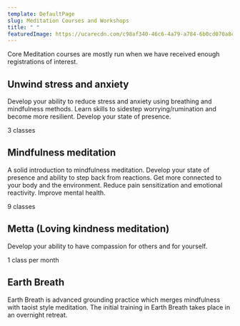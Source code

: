 ```yaml
---
template: DefaultPage
slug: Meditation Courses and Workshops
title: " "
featuredImage: https://ucarecdn.com/c98af340-46c6-4a79-a784-6b0cd070a8cd/
---
```

Core Meditation courses are mostly run when we have received enough registrations of interest.



## Unwind stress and anxiety

Develop your ability to reduce stress and anxiety using breathing and mindfulness methods.  Learn skills to sidestep worrying/rumination and become more resilient.  Develop your state of presence.  

3 classes



## Mindfulness meditation

A solid introduction to mindfulness meditation.  Develop your state of presence and ability to step back from reactions.  Get more connected to your body and the environment.  Reduce pain sensitization and emotional reactivity.  Improve mental health.

9 classes



## Metta (Loving kindness meditation)

Develop your ability to have compassion for others and for yourself.

1 class per month



## Earth Breath

Earth Breath is advanced grounding practice which merges mindfulness with taoist style meditation.  The initial training in Earth Breath takes place in an overnight retreat.